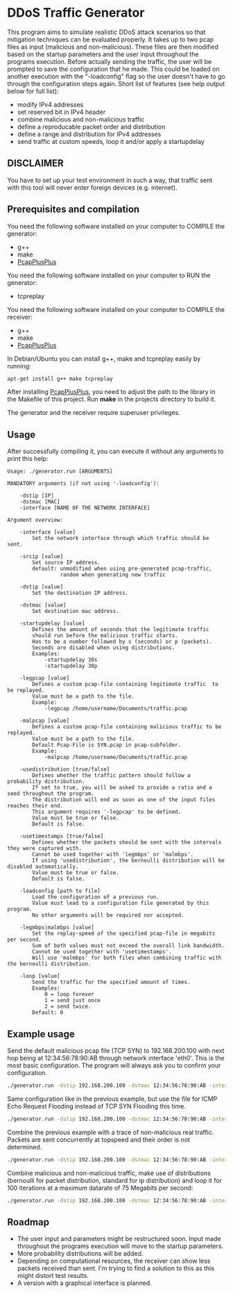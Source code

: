 # DDoS Traffic Generator

This program aims to simulate realistic DDoS attack scenarios so that mitigation techniques can be evaluated properly.
It takes up to two pcap files as input (malicious and non-malicious).
These files are then modified based on the startup parameters and the user input throughout the programs execution.
Before actually sending the traffic, the user will be prompted to save the configuration that he made.
This could be loaded on another execution with the "-loadconfig" flag so the user doesn't have to go through
the configuration steps again.
Short list of features (see help output below for full list):
- modify IPv4 addresses
- set reserved bit in IPv4 header
- combine malicious and non-malicious traffic
- define a reproducable packet order and distribution
- define a range and distribution for IPv4 addresses
- send traffic at custom speeds, loop it and/or apply a startupdelay

## DISCLAIMER

You have to set up your test environment in such a way, that traffic sent with this tool will never enter foreign devices (e.g. internet).

## Prerequisites and compilation

You need the following software installed on your computer to COMPILE the generator:
- g++
- make
- [PcapPlusPlus](https://pcapplusplus.github.io/)

You need the following software installed on your computer to RUN the generator:
- tcpreplay
	
You need the following software installed on your computer to COMPILE the receiver:
- g++
- make
- [PcapPlusPlus](https://pcapplusplus.github.io/)
	
In Debian/Ubuntu you can install g++, make and tcpreplay easily by running:
```bash
apt-get install g++ make tcpreplay
```

After installing [PcapPlusPlus](https://pcapplusplus.github.io/), 
you need to adjust the path to the library in the Makefile of this project.
Run **make** in the projects directory to build it.

The generator and the receiver require superuser privileges.

## Usage

After successfully compiling it, you can execute it without any arguments to print this help:
```
Usage: ./generator.run [ARGUMENTS]

MANDATORY arguments (if not using '-loadconfig'): 

	-dstip [IP]
	-dstmac [MAC]
	-interface [NAME OF THE NETWORK INTERFACE]

Argument overview:

	-interface [value]
		Set the network interface through which traffic should be sent.
		
	-srcip [value]
		Set source IP address.
		default: unmodified when using pre-generated pcap-traffic,
		         random when generating new traffic
				 
	-dstip [value]
		Set the destination IP address.
		
	-dstmac [value]
		Set destination mac address.
		
	-startupdelay [value]
		Defines the amount of seconds that the legitimate traffic
		should run before the malicious traffic starts.
		Has to be a number followed by s (seconds) or p (packets).
		Seconds are disabled when using distributions.
		Examples:
			-startupdelay 30s
			-startupdelay 30p
			
	-legpcap [value]
		Defines a custom pcap-file containing legitimate traffic  to be replayed.
		Value must be a path to the file.
		Example:
			-legpcap /home/username/Documents/traffic.pcap
			
	-malpcap [value]
		Defines a custom pcap-file containing malicious traffic to be replayed.
		Value must be a path to the file.
		Default Pcap-File is SYN.pcap in pcap-subfolder.
		Example:
			-malpcap /home/username/Documents/traffic.pcap
			
	-usedistribution [true/false]
		Defines whether the traffic pattern should follow a probability distribution.
		If set to true, you will be asked to provide a ratio and a seed throughout the program.
		The distribution will end as soon as one of the input files reaches their end.
		This argument requires '-legpcap' to be defined.
		Value must be true or false.
		Default is false.
		
	-usetimestamps [true/false]
		Defines whether the packets should be sent with the intervals they were captured with.
		Cannot be used together with 'legmbps' or 'malmbps'.
		If using 'usedistribution', the bernoulli distribution will be disabled automatically.
		Value must be true or false.
		Default is false.
		
	-loadconfig [path to file]
		Load the configuration of a previous run.
		Value must lead to a configuration file generated by this program.
		No other arguments will be required nor accepted.
		
	-legmbps|malmbps [value]
		Set the replay-speed of the specified pcap-file in megabits per second.
		Sum of both values must not exceed the overall link bandwidth.
		Cannot be used together with 'usetimestamps'.
		Will use 'malmbps' for both files when combining traffic with the bernoulli distribution.

	-loop [value]
		Send the traffic for the specified amount of times.
		Examples: 
			0 = loop forever
			1 = send just once
			2 = send twice.
		Default: 0
```

## Example usage

Send the default malicious pcap file (TCP SYN) to 192.168.200.100 with 
next hop being at 12:34:56:78:90:AB through network interface 'eth0'.
This is the most basic configuration. The program will always ask you to 
confirm your configuration.
```bash
./generator.run -dstip 192.168.200.100 -dstmac 12:34:56:78:90:AB -interface eth0
```


Same configuration like in the previous example, but use the file for 
ICMP Echo Request Flooding instead of TCP SYN Flooding this time.
```bash
./generator.run -dstip 192.168.200.100 -dstmac 12:34:56:78:90:AB -interface eth0 -malpcap ./pcap/ICMP.pcap
```


Combine the previous example with a trace of non-malicious real traffic. 
Packets are sent concurrently at topspeed and their order is not determined.
```bash
./generator.run -dstip 192.168.200.100 -dstmac 12:34:56:78:90:AB -interface eth0 -malpcap ./pcap/ICMP.pcap -legpcap ./pcap/Realtrace.pcap
```

Combine malicious and non-malicious traffic, 
make use of distributions (bernoulli for packet distribution, standard for ip distribution) 
and loop it for 100 iterations at a maximum datarate of 75 Megabits per second:
```bash
./generator.run -dstip 192.168.200.100 -dstmac 12:34:56:78:90:AB -interface eth0 -malpcap ./pcap/somebadtraffic.pcap -legpcap ./pcap/somegoodtraffic.pcap -usedistribution true -loop 100 -malmbps 75
```

## Roadmap

- The user input and parameters might be restructured soon. Input made throughout the programs execution will move to the startup parameters.
- More probability distributions will be added.
- Depending on computational resources, the receiver can show less packets received than sent. I'm trying to find a solution to this as this might distort test results.
- A version with a graphical interface is planned.

